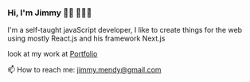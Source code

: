 ### Hi, I'm Jimmy 👋🏾 🧑🏿‍💻

I'm a self-taught javaScript developer, I like to create things for the web using mostly React.js and his framework Next.js

look at my work at [Portfolio](www.jimmymendy.com)


📫 How to reach me: jimmy.mendy@gmail.com
